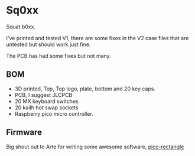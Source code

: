 # Sq0xx

Squat b0xx.

I've printed and tested V1, there are some fixes in the V2 case files that are untested but should work just fine.

The PCB has had some fixes but not many.

## BOM
* 3D printed, Top, Top logo, plate, bottom and 20 key caps.
* PCB, I suggest JLCPCB
* 20 MX keyboard switches
* 20 kailh hot swap sockets
* Raspberry pico micro controller.

## Firmware
Big shout out to Arte for writing some awesome software, [pico-rectangle](https://github.com/JulienBernard3383279/pico-rectangle)